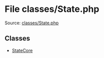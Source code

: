 File classes/State.php
=========

Source: [classes/State.php](https://github.com/PrestaShop/PrestaShop/blob/1.6.0.5/classes/State.php)


Classes
-------

* [StateCore](class.StateCore.md)

